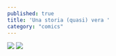 ```yaml
---
published: true
title: 'Una storia (quasi) vera '
category: "comics"
---
```

![]({{site.baseurl}}/assets/2020-03-08-una-storia-quasi-vera-1.png)
![]({{site.baseurl}}/assets/2020-03-08-una-storia-quasi-vera-2.png)
